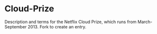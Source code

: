 Cloud-Prize
===========

Description and terms for the Netflix Cloud Prize, which runs from March-September 2013. Fork to create an entry.